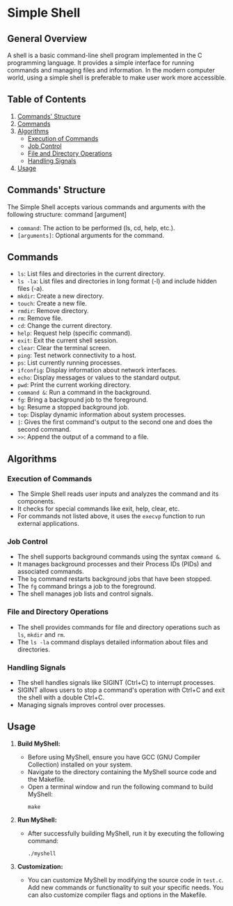 # Simple Shell

## General Overview

A shell is a basic command-line shell program implemented in the C programming language. It provides a simple interface for running commands and managing files and information. In the modern computer world, using a simple shell is preferable to make user work more accessible.

## Table of Contents

1. [Commands' Structure](#commands-structure)
2. [Commands](#commands)
3. [Algorithms](#algorithms)
   - [Execution of Commands](#execution-of-commands)
   - [Job Control](#job-control)
   - [File and Directory Operations](#file-and-directory-operations)
   - [Handling Signals](#handling-signals)
4. [Usage](#usage)

## Commands' Structure

The Simple Shell accepts various commands and arguments with the following structure:
            command [argument]

- `command`: The action to be performed (ls, cd, help, etc.).
- `[arguments]`: Optional arguments for the command.

## Commands

- `ls`: List files and directories in the current directory.
- `ls -la`: List files and directories in long format (-l) and include hidden files (-a).
- `mkdir`: Create a new directory.
- `touch`: Create a new file.
- `rmdir`: Remove directory.
- `rm`: Remove file.
- `cd`: Change the current directory.
- `help`: Request help (specific command).
- `exit`: Exit the current shell session.
- `clear`: Clear the terminal screen.
- `ping`: Test network connectivity to a host.
- `ps`: List currently running processes.
- `ifconfig`: Display information about network interfaces.
- `echo`: Display messages or values to the standard output.
- `pwd`: Print the current working directory.
- `command &`: Run a command in the background.
- `fg`: Bring a background job to the foreground.
- `bg`: Resume a stopped background job.
- `top`: Display dynamic information about system processes.
- `|`: Gives the first command's output to the second one and does the second command.
- `>>`: Append the output of a command to a file.

## Algorithms

### Execution of Commands

- The Simple Shell reads user inputs and analyzes the command and its components.
- It checks for special commands like exit, help, clear, etc.
- For commands not listed above, it uses the `execvp` function to run external applications.

### Job Control

- The shell supports background commands using the syntax `command &`.
- It manages background processes and their Process IDs (PIDs) and associated commands.
- The `bg` command restarts background jobs that have been stopped.
- The `fg` command brings a job to the foreground.
- The shell manages job lists and control signals.

### File and Directory Operations

- The shell provides commands for file and directory operations such as `ls`, `mkdir` and `rm`.
- The `ls -la` command displays detailed information about files and directories.

### Handling Signals

- The shell handles signals like SIGINT (Ctrl+C) to interrupt processes.
- SIGINT allows users to stop a command's operation with Ctrl+C and exit the shell with a double Ctrl+C.
- Managing signals improves control over processes.

## Usage

1. **Build MyShell:**

   - Before using MyShell, ensure you have GCC (GNU Compiler Collection) installed on your system.
   - Navigate to the directory containing the MyShell source code and the Makefile.
   - Open a terminal window and run the following command to build MyShell:
     ```
     make
     ```

2. **Run MyShell:**

   - After successfully building MyShell, run it by executing the following command:
     ```
     ./myshell
     ```
     
3. **Customization:**

   - You can customize MyShell by modifying the source code in `test.c`. Add new commands or functionality to suit your specific needs. You can also customize compiler flags and options in the Makefile.
